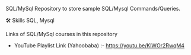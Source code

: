 SQL/MySql
Repository to store sample SQL/Mysql Commands/Queries.

🛠 Skills
SQL, Mysql

Links of SQL/MySql courses in this repository
- YouTube Playlist Link (Yahoobaba) :- https://youtu.be/KlWOr2RwqM4

